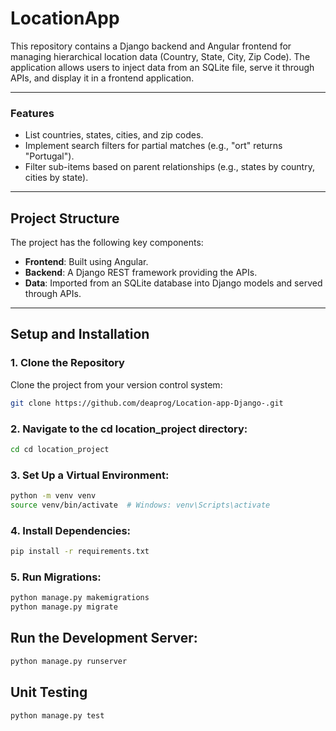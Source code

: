 # LocationApp

This repository contains a Django backend and Angular frontend for managing hierarchical location data (Country, State, City, Zip Code). The application allows users to inject data from an SQLite file, serve it through APIs, and display it in a frontend application.

---

### Features

- List countries, states, cities, and zip codes.
- Implement search filters for partial matches (e.g., "ort" returns "Portugal").
- Filter sub-items based on parent relationships (e.g., states by country, cities by state).

---

## Project Structure

The project has the following key components:

- **Frontend**: Built using Angular.
- **Backend**: A Django REST framework providing the APIs.
- **Data**: Imported from an SQLite database into Django models and served through APIs.

---

## Setup and Installation

### 1. Clone the Repository
Clone the project from your version control system:

```bash
git clone https://github.com/deaprog/Location-app-Django-.git
```
### 2. Navigate to the cd location_project directory:

```bash
cd cd location_project
```

### 3. Set Up a Virtual Environment:

```bash
python -m venv venv
source venv/bin/activate  # Windows: venv\Scripts\activate
```

### 4. Install Dependencies:

```bash
pip install -r requirements.txt
```

### 5. Run Migrations:

```bash
python manage.py makemigrations
python manage.py migrate
```

## Run the Development Server:

```bash
python manage.py runserver
```

## Unit Testing

```bash
python manage.py test
```
